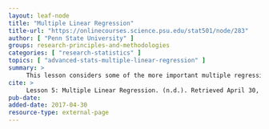 ```yaml
---
layout: leaf-node
title: "Multiple Linear Regression"
title-url: "https://onlinecourses.science.psu.edu/stat501/node/283"
author: [ "Penn State University" ]
groups: research-principles-and-methodologies
categories: [ "research-statistics" ]
topics: [ "advanced-stats-multiple-linear-regression" ]
summary: >
     This lesson considers some of the more important multiple regression formulas in matrix form.
cite: >
     Lesson 5: Multiple Linear Regression. (n.d.). Retrieved April 30, 2017, from https://onlinecourses.science.psu.edu/stat501/node/283
pub-date: 
added-date: 2017-04-30
resource-type: external-page
---
```

